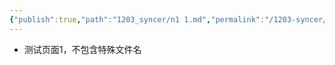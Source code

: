 ```yaml
---
{"publish":true,"path":"1203_syncer/n1 1.md","permalink":"/1203-syncer/n1-1/"}
---
```



- 测试页面1，不包含特殊文件名